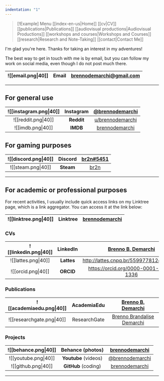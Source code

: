 ```yaml
---
indentation: "1"
---
```

> [!Example] Menu
> [[index-en-us|Home]]   [[cv|CV]]    [[publications|Publications]]   [[audiovisual productions|Audiovisual Productions]]    [[workshops and courses|Workshops and Courses]] [[research|Research and Note-Taking]] [[contact|Contact Me]]

I'm glad you're here. Thanks for taking an interest in my adventures! 

The best way to get in touch with me is by email, but you can follow my work on social media, even though I do not post much there.

| ![[email.png\|40]] | **Email** | brennodemarchi@gmail.com |
| :----------------: | :-------: | :----------------------: |

---
## For general use

| ![[instagram.png\|40]] | **Instagram** |  [@brennodemarchi](https://www.instagram.com/brennodemarchi/)   |
| :--------------------: | :-----------: | :-------------------------------------------------------------: |
|  ![[reddit.png\|40]]   |  **Reddit**   | [u/brennodemarchi](https://www.reddit.com/user/brennodemarchi/) |
|   ![[imdb.png\|40]]    |   **IMDB**    |     [brennodemarchi](https://www.imdb.com/user/ur43026569)      |

## For gaming purposes

| ![[discord.png\|40]] | **Discord** | [br2n#5451](https://discord.com/users/br2n) |
| :------------------: | :---------: | :-----------------------------------------: |
|  ![[steam.png\|40]]  |  **Steam**  | [br2n](https://steamcommunity.com/id/br2n/) |

---
## For academic or professional purposes

  
  For recent activities, I usually include quick access links on my Linktree page, which is a link aggregator. You can access it at the link below:
   
| ![[linktree.png\|40]] | **Linktree** | [brennodemarchi](https://linktr.ee/brennodemarchi) |
| :-------------------: | :----------: | :------------------------------------------------: |
   
   
### CVs 

| ![[linkedin.png\|40]] |  LinkedIn  | [Brenno B. Demarchi](https://www.linkedin.com/in/brennodemarchi/) |
| :-------------------: | :--------: | :---------------------------------------------------------------: |
|  ![[lattes.png\|40]]  | **Lattes** |              http://lattes.cnpq.br/5599778124078031               |
|  ![[orcid.png\|40]]   | **ORCID**  |               https://orcid.org/0000-0001-9701-1336               |
   
   
### Publications
   
   
| ![[academiaedu.png\|40]]  | **AcademiaEdu** |                [Brenno B. Demarchi](https://ufsc.academia.edu/BrennoDemarchi)                 |
| :-----------------------: | :-------------: | :-------------------------------------------------------------------------------------------: |
| ![[researchgate.png\|40]] |  ResearchGate   | [Brenno Brandalise Demarchi](https://www.researchgate.net/profile/Brenno-Brandalise-Demarchi) |
   
   
### Projects


| ![[behance.png\|40]] | **Behance** (photos) |  [brennodemarchi](https://www.behance.net/brennodemarchi)  |
| :------------------: | :------------------: | :--------------------------------------------------------: |
| ![[youtube.png\|40]] | **Youtube** (videos) | [@brennodemarchi](https://www.youtube.com/@brennodemarchi) |
| ![[github.png\|40]]  | **GitHub** (coding)  |    [brennodemarchi](https://github.com/brennodemarchi)     |
   
   
---
